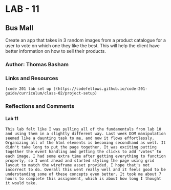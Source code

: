 # LAB - 11

## Bus Mall 

Create an app that takes in 3 random images from a product catalogue for a user to vote on which one they like the best. This will help the client have better information on how to sell their products. 

### Author: Thomas Basham

### Links and Resources

    
    [code 201 lab set up ](https://codefellows.github.io/code-201-guide/curriculum/class-02/project-setup)

### Reflections and Comments

#### Lab 11
    This lab felt like I was pulling all of the fundamentals from lab 10 and using them in a slightly different way. Last week DOM manipulation seemed like a daunting task to me, and now it flows effortlessly. Organizing all of the html elements is becoming secondhand as well. It didn't take long to put the page together. It was exciting putting together the event handling and getting the clicks to add "votes" to each image. I had some extra time after getting everything to function properly, so I went ahead and started styling the page using grid layout to match the wireframe asset provided. I hope that's not incorrect to do. Overall this went really well and it feels good to be understanding some of these concepts even better. It took me about 7 hours to complete this assignment, which is about how long I thought it would take. 